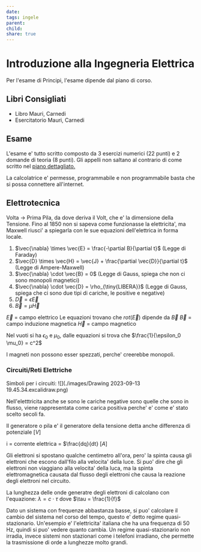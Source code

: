 ```yaml
---
date: 
tags: ingele
parent: 
child: 
share: true
---
```



# Introduzione alla Ingegneria Elettrica

Per l'esame di Principi, l'esame dipende dal piano di corso.

## Libri Consigliati

- Libro Mauri, Carnedi
- Esercitatorio Mauri, Carnedi

## Esame

L'esame e' tutto scritto composto da 3 esercizi numerici (22 punti) e 2 domande di teoria (8 punti). Gli appelli non saltano al contrario di come scritto nel [piano dettagliato.](https://www11.ceda.polimi.it/schedaincarico/schedaincarico/controller/scheda_pubblica/SchedaPublic.do?&evn_default=evento&c_classe=787490&polij_device_category=DESKTOP&__pj0=0&__pj1=72459438cfd17216af9b3e34da9dcc07)

La calcolatrice e' permesse, programmabile e non programmabile basta che si possa connettere all'internet.

## Elettrotecnica

Volta -> Prima Pila, da dove deriva il Volt, che e' la dimensione della Tensione.
Fino al 1850 non si sapeva come funzionasse la elettricita', ma Maxwell riusci' a spiegarla con le sue equazioni dell'elettrica in forma locale.

1. $\vec{\nabla} \times \vec{E} = \frac{-\partial B}{\partial t}$ (Legge di Faraday)
2. $\vec{D} \times \vec{H} = \vec{J} + \frac{\partial \vec{D}}{\partial t}$ (Legge di Ampere-Maxwell)
3. $\vec{\nabla} \cdot \vec{B} = 0$ (Legge di Gauss, spiega che non ci sono monopoli magnetici)
4. $\vec{\nabla} \cdot \vec{D} = \rho_{\tiny{LIBERA}}$ (Legge di Gauss, spiega che ci sono due tipi di cariche, le positive e negative)
5. $\vec{D} = \epsilon \vec{E}$
6. $\vec{B} = \mu\vec{H}$

$\vec{E}$ = campo elettrico
Le equazioni trovano che $rot(\vec{E})$ dipende da $\vec{B}$
$\vec{B}$ = campo induzione magnetica
$\vec{H}$ = campo magnetico

Nel vuoti si ha $\epsilon_0$ e $\mu_0$, dalle equazioni si trova che $\frac{1}{\epsilon_0 \mu_0} = c^2$

I magneti non possono esser spezzati, perche' creerebbe  monopoli.
### Circuiti/Reti Elettriche

Simboli per i circuiti:
![](./images/Drawing 2023-09-13 19.45.34.excalidraw.png)

Nell'eletttricita anche se sono le cariche negative sono quelle che sono in flusso, viene rappresentata come carica positiva perche' e' come e' stato scelto secoli fa.

Il generatore o pila e' il generatore della tensione detta anche differenza di potenziale $[V]$ 

i = corrente elettrica = $\frac{dq}{dt} $[A]$

Gli elettroni si spostano qualche centimetro all'ora, pero' la spinta causa gli elettroni che escono dall'filo alla velocita' della luce. Si puo' dire che gli elettroni non viaggiano alla velocita' della luca, ma la spinta elettromagnetica causata dal flusso degli elettroni che causa la reazione degli elettroni nel circuito.

La lunghezza delle onde generatre degli elettroni di calcolano con l'equazione:
$\lambda = c \cdot \tau$ dove $\tau = \frac{1}{f}$

Dato un sistema con frequenze abbastanza basse, si puo' calcolare il cambio del sistema  nel corso del tempo, questo e' detto regime quasi-stazionario.
Un'esempio e' l'elettricita' italiana che ha una frequenza di 50 Hz, quindi si puo' vedere quanto cambia. Un regime quasi-stazionario non irradia, invece sistemi non stazionari come i telefoni irradiano, che permette la trasmissione di orde a lunghezze molto grandi.
